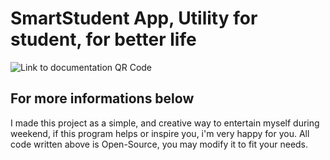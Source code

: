 # SmartStudent App, Utility for student, for better life
<img src="" alt="Link to documentation QR Code"></img>
## For more informations below

I made this project as a simple, and creative way to entertain myself during weekend, if this program helps or inspire you, i'm very happy for you.
All code written above is Open-Source, you may modify it to fit your needs.
